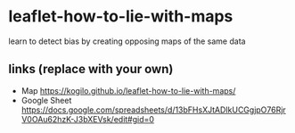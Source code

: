 # leaflet-how-to-lie-with-maps
learn to detect bias by creating opposing maps of the same data

## links (replace with your own)
- Map https://kogilo.github.io/leaflet-how-to-lie-with-maps/
- Google Sheet https://docs.google.com/spreadsheets/d/13bFHsXJtADIkUCGgjpO76RjrV0OAu62hzK-J3bXEVsk/edit#gid=0
